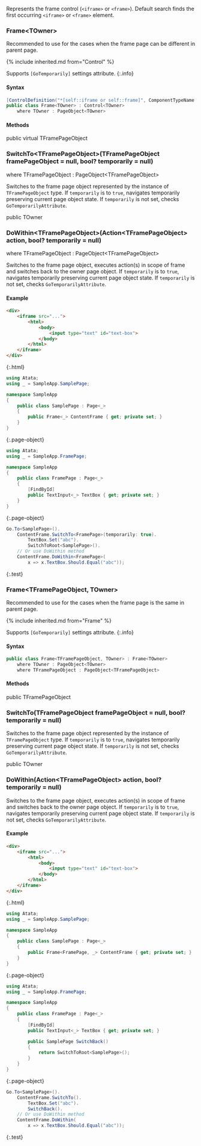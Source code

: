 Represents the frame control (`<iframe>` or `<frame>`).
Default search finds the first occurring `<iframe>` or `<frame>` element.

### Frame&lt;TOwner>

Recommended to use for the cases when the frame page can be different in parent page.

{% include inherited.md from="Control" %}

Supports `[GoTemporarily]` settings attribute.
{:.info}

#### Syntax

```cs
[ControlDefinition("*[self::iframe or self::frame]", ComponentTypeName = "frame")]
public class Frame<TOwner> : Control<TOwner>
    where TOwner : PageObject<TOwner>
```

#### Methods

<div class="member">
    <span class="head"><span class="keyword">public</span> <span class="keyword">virtual</span> <span class="type">TFramePageObject</span></span>
    <h3><span class="body">SwitchTo<wbr>&lt;<span class="type">TFramePageObject</span>&gt;</span><span class="tail">(<span class="type">TFramePageObject</span> framePageObject = <span class="keyword">null</span>, <span class="keyword">bool</span>? temporarily = <span class="keyword">null</span>)</span></h3>
    <span class="where"><span class="keyword">where</span> <span class="type">TFramePageObject</span> : <span class="type">PageObject</span><wbr>&lt;<span class="type">TFramePageObject</span>&gt;</span>
</div>

Switches to the frame page object represented by the instance of `TFramePageObject` type.
If `temporarily` is to `true`, navigates temporarily preserving current page object state. If `temporarily` is not set, checks `GoTemporarilyAttribute`.

<div class="member">
    <span class="head"><span class="keyword">public</span> <span class="type">TOwner</span></span>
    <h3><span class="body">DoWithin<wbr>&lt;<span class="type">TFramePageObject</span>&gt;</span><span class="tail">(<span class="type">Action</span><wbr>&lt;<span class="type">TFramePageObject</span>&gt; action, <span class="keyword">bool</span>? temporarily = <span class="keyword">null</span>)</span></h3>
    <span class="where"><span class="keyword">where</span> <span class="type">TFramePageObject</span> : <span class="type">PageObject</span><wbr>&lt;<span class="type">TFramePageObject</span>&gt;</span>
</div>

Switches to the frame page object, executes action(s) in scope of frame and switches back to the owner page object.
If `temporarily` is to `true`, navigates temporarily preserving current page object state. If `temporarily` is not set, checks `GoTemporarilyAttribute`.

#### Example

```html
<div>
    <iframe src="...">
        <html>
            <body>
                <input type="text" id="text-box">
            </body>
        </html>
    </iframe>
</div>
```
{:.html}

```cs
using Atata;
using _ = SampleApp.SamplePage;

namespace SampleApp
{
    public class SamplePage : Page<_>
    {
        public Frame<_> ContentFrame { get; private set; }
    }
}
```
{:.page-object}

```cs
using Atata;
using _ = SampleApp.FramePage;

namespace SampleApp
{
    public class FramePage : Page<_>
    {
        [FindById]
        public TextInput<_> TextBox { get; private set; }
    }
}
```
{:.page-object}

```cs
Go.To<SamplePage>().
    ContentFrame.SwitchTo<FramePage>(temporarily: true).
        TextBox.Set("abc").
        SwitchToRoot<SamplePage>().
    // Or use DoWithin method
    ContentFrame.DoWithin<FramePage>(
        x => x.TextBox.Should.Equal("abc"));
```
{:.test}

### Frame<wbr><TFramePageObject, TOwner>

Recommended to use for the cases when the frame page is the same in parent page.

{% include inherited.md from="Frame" %}

Supports `[GoTemporarily]` settings attribute.
{:.info}

#### Syntax

```cs
public class Frame<TFramePageObject, TOwner> : Frame<TOwner>
    where TOwner : PageObject<TOwner>
    where TFramePageObject : PageObject<TFramePageObject>
```

#### Methods

<div class="member">
    <span class="head"><span class="keyword">public</span> <span class="type">TFramePageObject</span></span>
    <h3><span class="body">SwitchTo</span><span class="tail">(<span class="type">TFramePageObject</span> framePageObject = <span class="keyword">null</span>, <span class="keyword">bool</span>? temporarily = <span class="keyword">null</span>)</span></h3>
</div>

Switches to the frame page object represented by the instance of `TFramePageObject` type.
If `temporarily` is to `true`, navigates temporarily preserving current page object state. If `temporarily` is not set, checks `GoTemporarilyAttribute`.

<div class="member">
    <span class="head"><span class="keyword">public</span> <span class="type">TOwner</span></span>
    <h3><span class="body">DoWithin</span><span class="tail">(<span class="type">Action</span><wbr>&lt;<span class="type">TFramePageObject</span>&gt; action, <span class="keyword">bool</span>? temporarily = <span class="keyword">null</span>)</span></h3>
</div>

Switches to the frame page object, executes action(s) in scope of frame and switches back to the owner page object.
If `temporarily` is to `true`, navigates temporarily preserving current page object state. If `temporarily` is not set, checks `GoTemporarilyAttribute`.

#### Example

```html
<div>
    <iframe src="...">
        <html>
            <body>
                <input type="text" id="text-box">
            </body>
        </html>
    </iframe>
</div>
```
{:.html}

```cs
using Atata;
using _ = SampleApp.SamplePage;

namespace SampleApp
{
    public class SamplePage : Page<_>
    {
        public Frame<FramePage, _> ContentFrame { get; private set; }
    }
}
```
{:.page-object}

```cs
using Atata;
using _ = SampleApp.FramePage;

namespace SampleApp
{
    public class FramePage : Page<_>
    {
        [FindById]
        public TextInput<_> TextBox { get; private set; }

        public SamplePage SwitchBack()
        {
            return SwitchToRoot<SamplePage>();
        }
    }
}
```
{:.page-object}

```cs
Go.To<SamplePage>().
    ContentFrame.SwitchTo().
        TextBox.Set("abc").
        SwitchBack().
    // Or use DoWithin method
    ContentFrame.DoWithin(
        x => x.TextBox.Should.Equal("abc"));
```
{:.test}